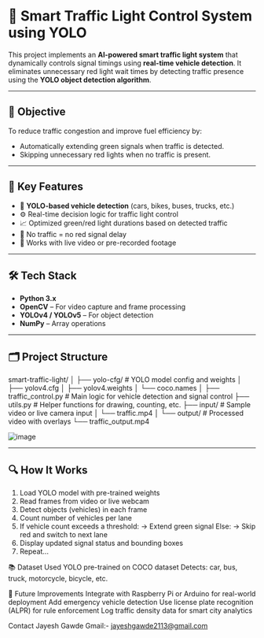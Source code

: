 # 🚦 Smart Traffic Light Control System using YOLO

This project implements an **AI-powered smart traffic light system** that dynamically controls signal timings using **real-time vehicle detection**. It eliminates unnecessary red light wait times by detecting traffic presence using the **YOLO object detection algorithm**.

---

## 🎯 Objective

To reduce traffic congestion and improve fuel efficiency by:
- Automatically extending green signals when traffic is detected.
- Skipping unnecessary red lights when no traffic is present.

---

## 📌 Key Features

- 🧠 **YOLO-based vehicle detection** (cars, bikes, buses, trucks, etc.)
- ⚙️ Real-time decision logic for traffic light control
- 📈 Optimized green/red light durations based on detected traffic
- 🚫 No traffic = no red signal delay
- 🎥 Works with live video or pre-recorded footage

---

## 🛠️ Tech Stack

- **Python 3.x**
- **OpenCV** – For video capture and frame processing
- **YOLOv4 / YOLOv5** – For object detection
- **NumPy** – Array operations
---

## 🗂️ Project Structure
smart-traffic-light/
│
├── yolo-cfg/ # YOLO model config and weights
│ ├── yolov4.cfg
│ ├── yolov4.weights
│ └── coco.names
│
├── traffic_control.py # Main logic for vehicle detection and signal control
├── utils.py # Helper functions for drawing, counting, etc.
├── input/ # Sample video or live camera input
│ └── traffic.mp4
│
└── output/ # Processed video with overlays
└── traffic_output.mp4

![image](https://github.com/user-attachments/assets/978d87eb-4d86-450c-a6de-78912b7c9dd8)


---

## 🔍 How It Works

1. Load YOLO model with pre-trained weights
2. Read frames from video or live webcam
3. Detect objects (vehicles) in each frame
4. Count number of vehicles per lane
5. If vehicle count exceeds a threshold:
       -> Extend green signal
   Else:
       -> Skip red and switch to next lane
6. Display updated signal status and bounding boxes
7. Repeat...

📚 Dataset Used
YOLO pre-trained on COCO dataset
Detects: car, bus, truck, motorcycle, bicycle, etc.

📌 Future Improvements
Integrate with Raspberry Pi or Arduino for real-world deployment
Add emergency vehicle detection
Use license plate recognition (ALPR) for rule enforcement
Log traffic density data for smart city analytics

Contact
Jayesh Gawde
Gmail:- jayeshgawde2113@gmail.com
